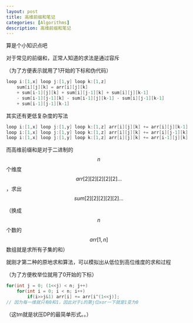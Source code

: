 ```yaml
---
layout: post
title: 高维前缀和笔记
categories: [Algorithms]
description: 高维前缀和笔记
---
```


算是个小知识点吧

对于常见的前缀和，正常人知道的求法是通过容斥

（为了方便表示就用了1开始的下标和伪代码）

```C++
loop i:[1,x] loop j:[1,y] loop k:[1,z]
	sum[i][j][k] = arr[i][j][k]
    + sum[i-1][j][k] + sum[i][j-1][k] + sum[i][j][k-1]
    - sum[i-1][j-1][k] - sum[i-1][j][k-1] - sum[i][j-1][k-1]
    + sum[i-1][j-1][k-1]
```

其实还有更低复杂度的写法

```C++
loop i:[1,x] loop j:[1,y] loop k:[1,z] arr[i][j][k] += arr[i][j][k-1]
loop i:[1,x] loop j:[1,y] loop k:[1,z] arr[i][j][k] += arr[i][j-1][k]
loop i:[1,x] loop j:[1,y] loop k:[1,z] arr[i][j][k] += arr[i-1][j][k]
```

而高维前缀和是对于二进制的$$n$$个维度$$arr[2][2][2][2][2]...$$，求出$$sum[2][2][2][2][2]...$$

（换成$$n$$个数的$$arr[1,n]$$数组就是求所有子集的和）

就刚才第二种的原地求和算法，可以模拟出从低位到高位维度的求和过程

（为了方便枚举位就用了0开始的下标）

```C++
for(int j = 0; (1<<j) < n; j++)
    for(int i = 0; i < n; i++)
        if(i>>j&1) arr[i] += arr[i^(1<<j)]; 
// 因为每一维就只有0和1，因此对于i的第j位xor一下就是1变为0
```

（这tm就是状压DP的最简单形式。。）
